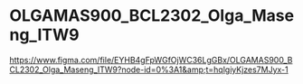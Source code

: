 # OLGAMAS900_BCL2302_Olga_Maseng_ITW9
https://www.figma.com/file/EYHB4gFpWGfOjWC36LgGBx/OLGAMAS900_BCL2302_Olga_Maseng_ITW9?node-id=0%3A1&amp;t=hqlgiyKjzes7MJyx-1

